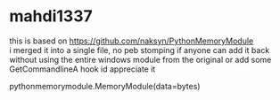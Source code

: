 # mahdi1337<br>
this is based on https://github.com/naksyn/PythonMemoryModule<br>
i merged it into a single file, no peb stomping if anyone can add it back without using the entire windows module from the original or add some GetCommandlineA hook id appreciate it <br>

pythonmemorymodule.MemoryModule(data=bytes)
